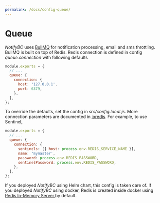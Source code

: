 ```yaml
---
permalink: /docs/config-queue/
---
```


# Queue

_NotifyBC_ uses [BullMQ](https://docs.bullmq.io/) for notification processing, email and sms throttling. BullMQ is built on top of Redis. Redis connection is defined in config _queue.connection_ with following defaults

```js
module.exports = {
  // ...
  queue: {
    connection: {
      host: '127.0.0.1',
      port: 6379,
    },
  },
};
```

To override the defaults, set the config in _src/config.local.js_. More connection parameters are documented in [ioredis](https://github.com/redis/ioredis). For example, to use Sentinel,

```js
module.exports = {
  // ...
  queue: {
    connection: {
      sentinels: [{ host: process.env.REDIS_SERVICE_NAME }],
      name: 'mymaster',
      password: process.env.REDIS_PASSWORD,
      sentinelPassword: process.env.REDIS_PASSWORD,
    },
  },
};
```

If you deployed _NotifyBC_ using Helm chart, this config is taken care of. If you deployed _NotifyBC_ using docker, Redis is created inside docker using [Redis In-Memory Server
](https://github.com/mhassan1/redis-memory-server) by default.
